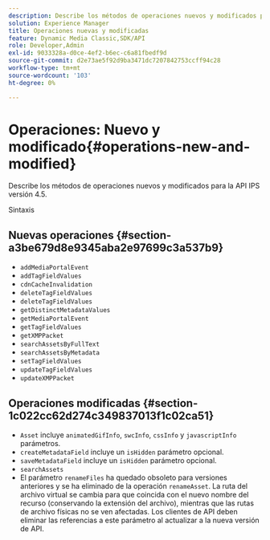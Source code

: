 ```yaml
---
description: Describe los métodos de operaciones nuevos y modificados para la API IPS versión 4.5.
solution: Experience Manager
title: Operaciones nuevas y modificadas
feature: Dynamic Media Classic,SDK/API
role: Developer,Admin
exl-id: 9033328a-d0ce-4ef2-b6ec-c6a81fbedf9d
source-git-commit: d2e73ae5f92d9ba3471dc7207842753ccff94c28
workflow-type: tm+mt
source-wordcount: '103'
ht-degree: 0%

---
```


# Operaciones: Nuevo y modificado{#operations-new-and-modified}

Describe los métodos de operaciones nuevos y modificados para la API IPS versión 4.5.

Sintaxis

## Nuevas operaciones {#section-a3be679d8e9345aba2e97699c3a537b9}

* `addMediaPortalEvent`
* `addTagFieldValues`
* `cdnCacheInvalidation`
* `deleteTagFieldValues`
* `deleteTagFieldValues`
* `getDistinctMetadataValues`
* `getMediaPortalEvent`
* `getTagFieldValues`
* `getXMPPacket`
* `searchAssetsByFullText`
* `searchAssetsByMetadata`
* `setTagFieldValues`
* `updateTagFieldValues`
* `updateXMPPacket`

## Operaciones modificadas {#section-1c022cc62d274c349837013f1c02ca51}

* `Asset` incluye  `animatedGifInfo`,  `swcInfo`,  `cssInfo` y  `javascriptInfo` parámetros.
* `createMetadataField` incluye un  `isHidden` parámetro opcional.
* `saveMetadataField` incluye un  `isHidden` parámetro opcional.
* `searchAssets`
* El parámetro `renameFiles` ha quedado obsoleto para versiones anteriores y se ha eliminado de la operación `renameAsset`. La ruta del archivo virtual se cambia para que coincida con el nuevo nombre del recurso (conservando la extensión del archivo), mientras que las rutas de archivo físicas no se ven afectadas. Los clientes de API deben eliminar las referencias a este parámetro al actualizar a la nueva versión de API.
